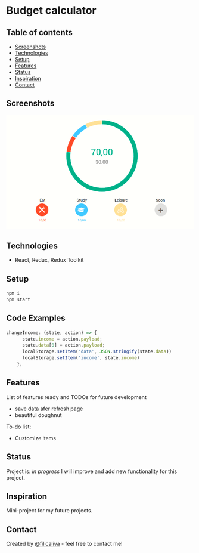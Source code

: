 # Budget calculator

## Table of contents

* [Screenshots](#screenshots)
* [Technologies](#technologies)
* [Setup](#setup)
* [Features](#features)
* [Status](#status)
* [Inspiration](#inspiration)
* [Contact](#contact)


## Screenshots
![Example screenshot](./img/screenshot.png)

## Technologies
* React, Redux, Redux Toolkit

## Setup
```javascript
npm i
npm start
```
## Code Examples

```javascript    
changeIncome: (state, action) => {
      state.income = action.payload;
      state.data[0] = action.payload;
      localStorage.setItem('data', JSON.stringify(state.data))
      localStorage.setItem('income', state.income)
    },
```

## Features
List of features ready and TODOs for future development
* save data afer refresh page 
* beautiful doughnut

To-do list:
* Customize items

## Status
Project is: _in progress_
I will improve and add new functionality for this project.

## Inspiration
Mini-project for my future projects.

## Contact
Created by [@filicaliva](https://www.linkedin.com/in/vfilimonchuk/) - feel free to contact me!
